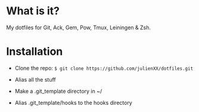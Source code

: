 What is it?
===========

My dotfiles for Git, Ack, Gem, Pow, Tmux, Leiningen & Zsh.

Installation
============

- Clone the repo:
`$ git clone https://github.com/julienXX/dotfiles.git`

- Alias all the stuff
- Make a .git_template directory in ~/
- Alias .git_template/hooks to the hooks directory
